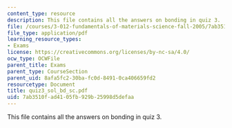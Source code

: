 ```yaml
---
content_type: resource
description: This file contains all the answers on bonding in quiz 3.
file: /courses/3-012-fundamentals-of-materials-science-fall-2005/7ab3510fad4105fb929b25998d5defaa_quiz3_sol_bd_sc.pdf
file_type: application/pdf
learning_resource_types:
- Exams
license: https://creativecommons.org/licenses/by-nc-sa/4.0/
ocw_type: OCWFile
parent_title: Exams
parent_type: CourseSection
parent_uid: 8afa5fc2-30ba-fc0d-8491-0ca406659fd2
resourcetype: Document
title: quiz3_sol_bd_sc.pdf
uid: 7ab3510f-ad41-05fb-929b-25998d5defaa
---
```

This file contains all the answers on bonding in quiz 3.